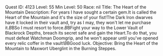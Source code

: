 Quest ID: 4123
Level: 55
Min Level: 50
Race: nil
Title: The Heart of the Mountain
Description: For years I have sought a certain gem.It is called the Heart of the Mountain and it's the size of your fist!The Dark Iron dwarves have it locked in their vault and, try as I may, they won't let me purchase it.$B$BSo I must resort to force.$B$BFight your way to the Lower Vault of Blackrock Depths, breach its secret safe and gain the Heart.To do that, you must defeat Watchman Doomgrip, and he won't appear until you've opened every relic coffer in the vault!$B$BGood luck.
Objective: Bring the Heart of the Mountain to Maxwort Uberglint in the Burning Steppes.
